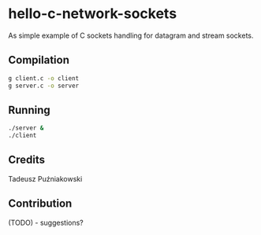 # hello-c-network-sockets

As simple example of C sockets handling for datagram and stream sockets.

## Compilation

```bash
g client.c -o client
g server.c -o server
```

## Running

```bash
./server &
./client
```

## Credits

Tadeusz Puźniakowski

## Contribution

(TODO) - suggestions?

